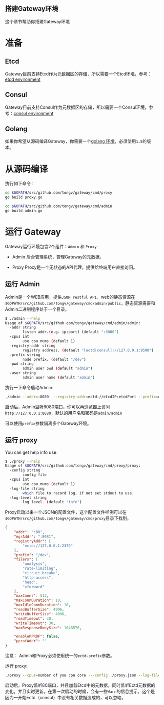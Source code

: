 搭建Gateway环境
------------------------
这个章节帮助你搭建Gateway环境

# 准备
## Etcd
Gateway目前支持Etcd作为元数据区的存储，所以需要一个Etcd环境，参考：[etcd environment](https://github.com/coreos/etcd)

## Consul
Gateway目前支持Consul作为元数据区的存储，所以需要一个Consul环境，参考：[consul environment](https://github.com/hashicorp/consul)

## Golang
如果你希望从源码编译Gateway，你需要一个[golang 环境](https://github.com/golang/go)，必须使用`1.8`的版本。

# 从源码编译
执行如下命令：

```bash
cd $GOPATH/src/github.com/tongv/gateway/cmd/proxy
go build proxy.go

cd $GOPATH/src/github.com/tongv/gateway/cmd/admin
go build admin.go
```

# 运行 Gateway
Gateway运行环境包含2个组件：`Admin` 和 `Proxy`

* Admin
  后台管理系统，管理Gateway的元数据。

* Proxy
  Proxy是一个无状态的API代理，提供给终端用户直接访问。

## 运行 Admin
Admin是一个WEB应用，提供`JSON restful API`，web的静态资源在`$GOPATH/src/github.com/tongv/gateway/cmd/admin/public`，静态资源需要和Admin二进制程序处于一个目录。

```bash
$ ./admin --help
Usage of $GOPATH/src/github.com/tongv/gateway/cmd/admin/admin:
  -addr string
        listen addr.(e.g. ip:port) (default ":8080")
  -cpus int
        use cpu nums (default 1)
  -registry-addr string
        registry address. (default "[ectd|consul]://127.0.0.1:8500")
  -prefix string
        node prefix. (default "/dev")
  -pwd string
        admin user pwd (default "admin")
  -user string
        admin user name (default "admin")
```

执行一下命令启动Admin:

```bash
./admin --addr=:8080  --registry-addr=ectd://etcdIP:etcdPort --prefix=dev 
```
启动后，Admin监听8080端口，你可以再浏览器上访问`http://127.0.0.1:8080`，默认的用户名和密码是`admin/admin`

可以使用`prefix`参数隔离多个Gateway环境。

## 运行 proxy
You can get help info use:

```bash
$ ./proxy --help
Usage of $GOPATH/src/github.com/tongv/gateway/cmd/proxy/proxy:
  -config string
        config file
  -cpus int
        use cpu nums (default 1)
  -log-file string
        which file to record log, if not set stdout to use.
  -log-level string
        log level. (default "info")
```

Proxy启动以来一个JSON的配置文件，这个配置文件样例可以在`$GOPATH/src/github.com/tongv/gateway/cmd/proxy`目录下找到。

```json
{
    "addr": ":80", 
    "mgrAddr": ":8081",
    "registryAddr": [
        "ectd://127.0.0.1:2379"
    ],
    "prefix": "/dev",
    "filers": [
        "analysis",
        "rate-limiting",
        "circuit-breake",
        "http-access",
        "head",
        "xforward"
    ],
    "maxConns": 512,
    "maxConnDuration": 10,
    "maxIdleConnDuration": 10,
    "readBufferSize": 4096,
    "writeBufferSize": 4096,
    "readTimeout": 30,
    "writeTimeout": 30,
    "maxResponseBodySize": 1048576,

    "enablePPROF": false,
    "pprofAddr": ""
}
```

注意： Admin和Proxy必须使用统一的`ectd-prefix`参数。

运行 proxy:

```bash
./proxy --cpus=number of you cpu core ---config ./proxy.json --log-file ./proxy.log --log-level=info
```

启动后，Proxy监听80端口，并且加载Etcd中的元数据，同时监听Ectd元数据的变化，并且实时更新。在第一次启动的时候，会有一些`Warn`的信息提示，这个是因为一开始Ectd（consul）中没有相关数据造成的，可以忽略。
